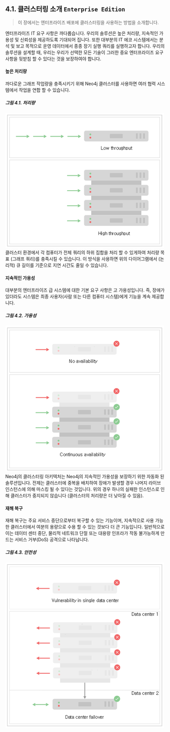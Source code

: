 ## 4.1. 클러스터링 소개 `Enterprise Edition`
> 이 장에서는 엔터프라이즈 배포에 클러스터링을 사용하는 방법을 소개합니다.

엔터프라이즈 IT 요구 사항은 까다롭습니다. 우리의 솔루션은 높은 처리량, 지속적인 가용성 및 신뢰성을 제공하도록 기대되어 집니다. 또한 대부분의 IT 에코 시스템에서는 분석 및 보고 목적으로 운영 데이터에서 종종 장기 실행 쿼리를 실행하고자 합니다. 우리의 솔루션을 설계할 때, 우리는 우리가 선택한 모든 기술이 그러한 중요 엔터프라이즈 요구 사항을 뒷받침 할 수 있다는 것을 보장하여야 합니다.

#### 높은 처리량
까다로운 그래프 작업량을 충족시키기 위해 Neo4j 클러스터를 사용하면 여러 협력 시스템에서 작업을 연합 할 수 있습니다.

##### 그림 4.1. 처리량
![](./4.1.throughput.png)
클러스터 환경에서 각 컴퓨터가 전체 쿼리의 하위 집합을 처리 할 수 있게하여 처리량 목표 (그래프 쿼리)를 충족시킬 수 있습니다. 이 방식을 사용하면 위의 다이어그램에서 (논리적) 큐 길이를 기준으로 지연 시간도 줄일 수 있습니다.

#### 지속적인 가용성
대부분의 엔터프라이즈 급 시스템에 대한 기본 요구 사항은 고 가용성입니다. 즉, 장애가 있더라도 시스템은 최종 사용자(사람 또는 다른 컴퓨터 시스템)에게 기능을 계속 제공합니다.

##### 그림 4.2. 가용성
![](./4.2.availability.png)
Neo4j의 클러스터링 아키텍처는 Neo4j의 지속적인 가용성을 보장하기 위한 자동화 된 솔루션입니다. 전제는 클러스터에 중복을 배치하여 장애가 발생할 경우 나머지 라이브 인스턴스에 의해 마스킹 될 수 있다는 것입니다. 위의 경우 하나의 실패한 인스턴스로 인해 클러스터가 중지되지 않습니다 (클러스터의 처리량은 더 낮아질 수 있음).

#### 재해 복구
재해 복구는 주요 서비스 중단으로부터 복구할 수 있는 기능이며, 지속적으로 사용 가능한 클러스터에서 여분의 용량으로 수용 할 수 있는 것보다 더 큰 기능입니다. 일반적으로 이는 데이터 센터 중단, 물리적 네트워크 단절 또는 대용량 인프라가 작동 불가능하게 만드는 서비스 거부(DoS) 공격으로 나타납니다.

##### 그림 4.3. 안전성
![](./4.3.safety.png)
